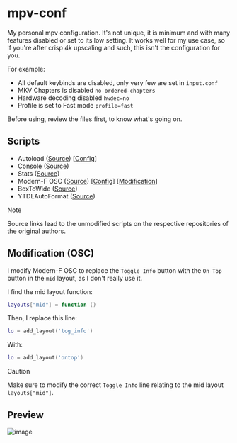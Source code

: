 # mpv-conf
My personal mpv configuration. It's not unique, it is minimum and with many features disabled or set to its low setting. It works well for my use case, so if you're after crisp 4k upscaling and such, this isn't the configuration for you.

For example:
- All default keybinds are disabled, only very few are set in `input.conf`
- MKV Chapters is disabled `no-ordered-chapters`
- Hardware decoding disabled `hwdec=no`
- Profile is set to Fast mode `profile=fast`

Before using, review the files first, to know what's going on.

## Scripts
- Autoload ([Source](https://github.com/mpv-player/mpv/blob/master/TOOLS/lua/autoload.lua)) [[Config](./script-opts/autoload.conf)]
- Console ([Source](https://github.com/mpv-player/mpv/blob/master/player/lua/console.lua))
- Stats ([Source](https://github.com/mpv-player/mpv/blob/master/player/lua/stats.lua))
- Modern-F OSC ([Source](https://github.com/FinnRaze/mpv-osc-modern-f)) [[Config](./script-opts/modernf.conf)] [[Modification](#modification-osc)]
- BoxToWide ([Source](https://github.com/Samillion/mpv-boxtowide))
- YTDLAutoFormat ([Source](https://github.com/Samillion/mpv-ytdlautoformat))

> [!NOTE]
> Source links lead to the unmodified scripts on the respective repositories of the original authors.

## Modification (OSC)
I modify Modern-F OSC to replace the `Toggle Info` button with the `On Top` button in the `mid` layout, as I don't really use it.

I find the mid layout function:
```lua
layouts["mid"] = function ()
```

Then, I replace this line:
```lua
lo = add_layout('tog_info')
```

With:
```lua
lo = add_layout('ontop')
```

> [!CAUTION]
> Make sure to modify the correct `Toggle Info` line relating to the mid layout `layouts["mid"]`.

## Preview

![image](https://github.com/user-attachments/assets/bcd1c7fa-6a5f-4661-bf94-e5c43178d3f6)

